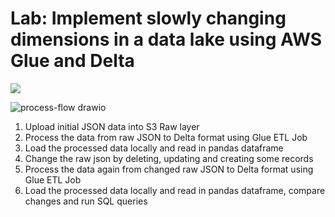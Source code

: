 # Lab: Implement slowly changing dimensions in a data lake using AWS Glue and Delta

[![](https://img.shields.io/badge/GitHub-100000?style=for-the-badge&logo=github&logoColor=white)](https://github.com/sparsh-ai/recohut/tree/main/02-storage/lab-scd-glue-delta)

![process-flow drawio](https://user-images.githubusercontent.com/62965911/228874138-525c0572-d3f3-4cdc-a122-4f09997d3f8d.svg)

1. Upload initial JSON data into S3 Raw layer
1. Process the data from raw JSON to Delta format using Glue ETL Job
1. Load the processed data locally and read in pandas dataframe
1. Change the raw json by deleting, updating and creating some records
1. Process the data again from changed raw JSON to Delta format using Glue ETL Job
1. Load the processed data locally and read in pandas dataframe, compare changes and run SQL queries